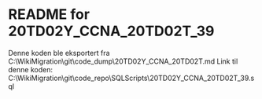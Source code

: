 # README for 20TD02Y_CCNA_20TD02T_39
Denne koden ble eksportert fra C:\WikiMigration\git\code_dump\20TD02Y_CCNA_20TD02T.md
Link til denne koden: C:\WikiMigration\git\code_repo\SQLScripts\20TD02Y_CCNA_20TD02T_39.sql
